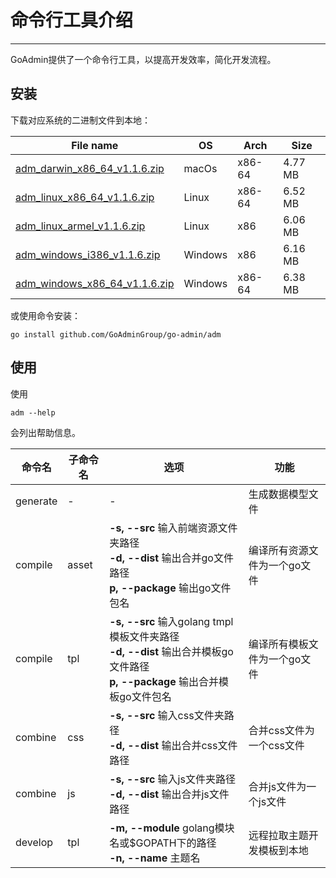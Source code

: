 # 命令行工具介绍
---

GoAdmin提供了一个命令行工具，以提高开发效率，简化开发流程。

## 安装


下载对应系统的二进制文件到本地：

|  File name   | OS  | Arch  | Size  |
|  ----  | ----  | ----  |----  |
| [adm_darwin_x86_64_v1.1.6.zip](http://file.go-admin.cn/go_admin/cli/v1_1_6/adm_darwin_x86_64_v1.1.6.zip)  | macOs | x86-64 | 4.77 MB
| [adm_linux_x86_64_v1.1.6.zip](http://file.go-admin.cn/go_admin/cli/v1_1_6/adm_linux_x86_64_v1.1.6.zip)  | Linux | x86-64   | 6.52 MB
| [adm_linux_armel_v1.1.6.zip](http://file.go-admin.cn/go_admin/cli/v1_1_6/adm_linux_armel_v1.1.6.zip)  | Linux | x86   | 6.06 MB
| [adm_windows_i386_v1.1.6.zip](http://file.go-admin.cn/go_admin/cli/v1_1_6/adm_windows_i386_v1.1.6.zip)  | Windows | x86  |6.16 MB
| [adm_windows_x86_64_v1.1.6.zip](http://file.go-admin.cn/go_admin/cli/v1_1_6/adm_windows_x86_64_v1.1.6.zip)  | Windows | x86-64   |6.38 MB


或使用命令安装：

```
go install github.com/GoAdminGroup/go-admin/adm
```

## 使用

使用

```
adm --help
```

会列出帮助信息。

|  命令名  |  子命令名   | 选项  | 功能  | 
|  ---- | ---- | ----  | ----  |
| generate  |  - | - | 生成数据模型文件
| compile  | asset| **-s, --src** 输入前端资源文件夹路径<br>**-d, --dist** 输出合并go文件路径<br>**p, --package** 输出go文件包名 | 编译所有资源文件为一个go文件
| compile  | tpl | **-s, --src** 输入golang tmpl模板文件夹路径<br>**-d, --dist** 输出合并模板go文件路径<br>**p, --package** 输出合并模板go文件包名 | 编译所有模板文件为一个go文件
| combine  | css| **-s, --src** 输入css文件夹路径<br>**-d, --dist** 输出合并css文件路径 | 合并css文件为一个css文件
| combine  | js | **-s, --src** 输入js文件夹路径<br>**-d, --dist** 输出合并js文件路径 | 合并js文件为一个js文件
| develop  | tpl | **-m, --module** golang模块名或$GOPATH下的路径<br>**-n, --name** 主题名 | 远程拉取主题开发模板到本地
